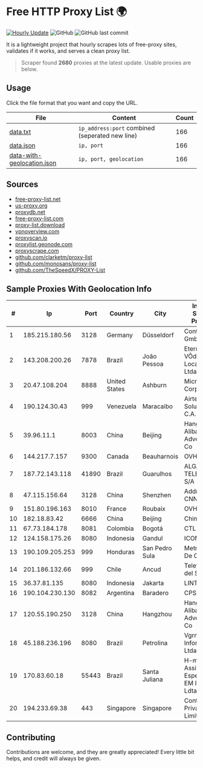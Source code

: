 
# Free HTTP Proxy List 🌍

[![Hourly Update](https://github.com/mertguvencli/http-proxy-list/actions/workflows/main.yml/badge.svg?branch=main)](https://github.com/mertguvencli/http-proxy-list/actions/workflows/main.yml)
![GitHub](https://img.shields.io/github/license/mertguvencli/http-proxy-list)
![GitHub last commit](https://img.shields.io/github/last-commit/mertguvencli/http-proxy-list)

It is a lightweight project that hourly scrapes lots of free-proxy sites, validates if it works, and serves a clean proxy list.


> Scraper found **2680** proxies at the latest update. Usable proxies are below.

## Usage

Click the file format that you want and copy the URL.


|File|Content|Count|
|----|-------|-----|
|[data.txt](https://raw.githubusercontent.com/mertguvencli/http-proxy-list/main/proxy-list/data.txt)|`ip_address:port` combined (seperated new line)|166|
|[data.json](https://raw.githubusercontent.com/mertguvencli/http-proxy-list/main/proxy-list/data.json)|`ip, port`|166|
|[data-with-geolocation.json](https://raw.githubusercontent.com/mertguvencli/http-proxy-list/main/proxy-list/data-with-geolocation.json)|`ip, port, geolocation`|166|

## Sources

* [free-proxy-list.net](https://free-proxy-list.net)
* [us-proxy.org](https://www.us-proxy.org)
* [proxydb.net](http://proxydb.net)
* [free-proxy-list.com](https://free-proxy-list.com/?page=&port=&type%5B%5D=http&type%5B%5D=https&up_time=0&search=Search)
* [proxy-list.download](https://www.proxy-list.download/HTTP)
* [vpnoverview.com](https://vpnoverview.com/privacy/anonymous-browsing/free-proxy-servers)
* [proxyscan.io](https://www.proxyscan.io)
* [proxylist.geonode.com](https://proxylist.geonode.com/api/proxy-list?limit=300&page=1&sort_by=lastChecked&sort_type=desc&protocols=http,https)
* [proxyscrape.com](https://api.proxyscrape.com/v2/?request=displayproxies&protocol=http&timeout=10000&country=all&ssl=all&anonymity=all)
* [github.com/clarketm/proxy-list](https://raw.githubusercontent.com/clarketm/proxy-list/master/proxy-list-raw.txt)
* [github.com/monosans/proxy-list](https://raw.githubusercontent.com/monosans/proxy-list/main/proxies/http.txt)
* [github.com/TheSpeedX/PROXY-List](https://raw.githubusercontent.com/TheSpeedX/PROXY-List/master/http.txt)


## Sample Proxies With Geolocation Info

|#|Ip|Port|Country|City|Internet Service Provider|
|-|--|----|-------|----|-------------------------|
|1|185.215.180.56|3128|Germany|Düsseldorf|Contabo GmbH|
|2|143.208.200.26|7878|Brazil|João Pessoa|Eternal VÔdeo Locadora Ltda|
|3|20.47.108.204|8888|United States|Ashburn|Microsoft Corporation|
|4|190.124.30.43|999|Venezuela|Maracaibo|Airtek Solutions C.A.|
|5|39.96.11.1|8003|China|Beijing|Hangzhou Alibaba Advertising Co|
|6|144.217.7.157|9300|Canada|Beauharnois|OVH SAS|
|7|187.72.143.118|41890|Brazil|Guarulhos|ALGAR TELECOM S/A|
|8|47.115.156.64|3128|China|Shenzhen|Addresses CNNIC|
|9|151.80.196.163|8010|France|Roubaix|OVH SAS|
|10|182.18.83.42|6666|China|Beijing|China Mobile|
|11|67.73.184.178|8081|Colombia|Bogotá|CTL LATAM|
|12|124.158.175.26|8080|Indonesia|Gandul|ICON+|
|13|190.109.205.253|999|Honduras|San Pedro Sula|Metrored S.a. De C.V.|
|14|201.186.132.66|999|Chile|Ancud|Telefonica del Sur S.A.|
|15|36.37.81.135|8080|Indonesia|Jakarta|LINTASARTA|
|16|190.104.230.130|8082|Argentina|Baradero|CPS|
|17|120.55.190.250|3128|China|Hangzhou|Hangzhou Alibaba Advertising Co|
|18|45.188.236.196|8080|Brazil|Petrolina|Vgrnet Informatica Ltda|
|19|170.83.60.18|55443|Brazil|Santa Juliana|H-micro Assistencia Especializade EM Inform Ldta|
|20|194.233.69.38|443|Singapore|Singapore|Contabo Asia Private Limited|



## Contributing

Contributions are welcome, and they are greatly appreciated! Every
little bit helps, and credit will always be given.

